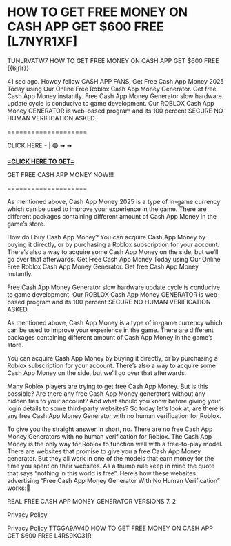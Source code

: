 # HOW TO GET FREE MONEY ON CASH APP GET $600 FREE [L7NYR1XF]

TUNLRVATW7 HOW TO GET FREE MONEY ON CASH APP GET $600 FREE {{6jj1r}}

41 sec ago. Howdy fellow CASH APP FANS, Get Free Cash App Money 2025 Today using Our Online Free Roblox Cash App Money Generator. Get free Cash App Money instantly. Free Cash App Money Generator slow hardware update cycle is conducive to game development. Our ROBLOX Cash App Money GENERATOR is web-based program and its 100 percent SECURE NO HUMAN VERIFICATION ASKED. 

====================

CLICK HERE - | 🟢 ➜ ➜ 

**[=CLICK HERE TO GET=](https://www.google.com/url?q=https%3A%2F%2Fappbitly.com%2FIVqWW)**

GET FREE CASH APP MONEY NOW!!!

====================

As mentioned above, Cash App Money 2025 is a type of in-game currency which can be used to improve your experience in the game. There are different packages containing different amount of Cash App Money in the game’s store. 

How do I buy Cash App Money? You can acquire Cash App Money by buying it directly, or by purchasing a Roblox subscription for your account. There’s also a way to acquire some Cash App Money on the side, but we’ll go over that afterwards. Get Free Cash App Money Today using Our Online Free Roblox Cash App Money Generator. Get free Cash App Money instantly. 

Free Cash App Money Generator slow hardware update cycle is conducive to game development. Our ROBLOX Cash App Money GENERATOR is web-based program and its 100 percent SECURE NO HUMAN VERIFICATION ASKED. 

As mentioned above, Cash App Money is a type of in-game currency which can be used to improve your experience in the game. There are different packages containing different amount of Cash App Money in the game’s store. 

You can acquire Cash App Money by buying it directly, or by purchasing a Roblox subscription for your account. There’s also a way to acquire some Cash App Money on the side, but we’ll go over that afterwards. 

Many Roblox players are trying to get free Cash App Money. But is this possible? Are there any free Cash App Money generators without any hidden ties to your account? And what should you know before giving your login details to some third-party websites? So today let’s look at, are there is any free Cash App Money Generator with no human verification for Roblox. 

To give you the straight answer in short, no. There are no free Cash App Money Generators with no human verification for Roblox. The Cash App Money is the only way for Roblox to function well with a free-to-play model. There are websites that promise to give you a free Cash App Money generator. But they all work in one of the models that earn money for the time you spent on their websites. As a thumb rule keep in mind the quote that says “nothing in this world is free”. Here’s how these websites advertising “Free Cash App Money Generator With No Human Verification” works:

REAL FREE CASH APP MONEY GENERATOR VERSIONS 7. 2

Privacy Policy

Privacy Policy TTGGA9AV4D HOW TO GET FREE MONEY ON CASH APP GET $600 FREE L4RS9KC31R

